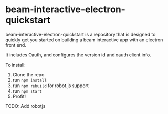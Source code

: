 # beam-interactive-electron-quickstart
beam-interactive-electron-quickstart is a repository that is designed to quickly get you started on building a beam interactive app with an electron front end.

It includes Oauth, and configures the version id and oauth client info.

To install:
1. Clone the repo
2. run ```npm install``` 
3. run ```npm rebuild``` for robot.js support
4. run ```npm start```
5. Profit!

TODO: Add robotjs